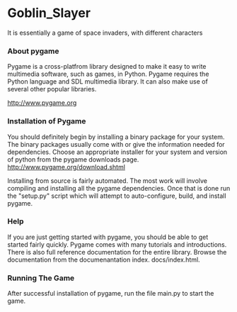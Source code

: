 # Goblin_Slayer
It is essentially a game of space invaders, with different characters

### About pygame
Pygame is a cross-platfrom library designed to make it easy to write multimedia software, such as games, in Python. Pygame requires the Python language and SDL multimedia library. It can also make use of several other popular libraries.

http://www.pygame.org

### Installation of Pygame
You should definitely begin by installing a binary package for your system. The binary packages usually come with or give the information needed for dependencies. Choose an appropriate installer for your system and version of python from the pygame downloads page. http://www.pygame.org/download.shtml

Installing from source is fairly automated. The most work will involve compiling and installing all the pygame dependencies. Once that is done run the "setup.py" script which will attempt to auto-configure, build, and install pygame.

### Help
If you are just getting started with pygame, you should be able to get started fairly quickly. Pygame comes with many tutorials and introductions. There is also full reference documentation for the entire library. Browse the documentation from the documenantation index. docs/index.html.

### Running The Game
After successful installation of pygame, run the file main.py to start the game.
